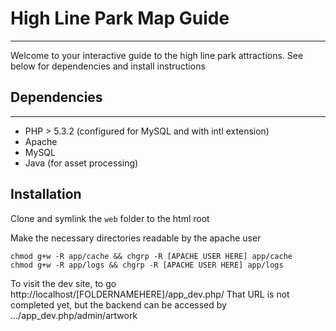 # High Line Park Map Guide

----

Welcome to your interactive guide to the high line park attractions.
See below for dependencies and install instructions

## Dependencies
----
* PHP > 5.3.2 (configured for MySQL and with intl extension)
* Apache
* MySQL
* Java (for asset processing)

## Installation

Clone and symlink the `web` folder to the html root

Make the necessary directories readable by the apache user

    chmod g+w -R app/cache && chgrp -R [APACHE USER HERE] app/cache
    chmod g+w -R app/logs && chgrp -R [APACHE USER HERE] app/logs

To visit the dev site, to go http://localhost/[FOLDERNAMEHERE]/app_dev.php/
That URL is not completed yet, but the backend can be accessed by
.../app_dev.php/admin/artwork